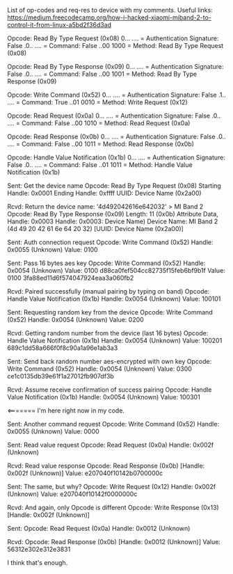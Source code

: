 List of op-codes and req-res to device with my comments.
Useful links:
https://medium.freecodecamp.org/how-i-hacked-xiaomi-miband-2-to-control-it-from-linux-a5bd2f36d3ad

Opcode: Read By Type Request (0x08)
    0... .... = Authentication Signature: False
    .0.. .... = Command: False
    ..00 1000 = Method: Read By Type Request (0x08)

Opcode: Read By Type Response (0x09)
    0... .... = Authentication Signature: False
    .0.. .... = Command: False
    ..00 1001 = Method: Read By Type Response (0x09)

Opcode: Write Command (0x52)
    0... .... = Authentication Signature: False
    .1.. .... = Command: True
    ..01 0010 = Method: Write Request (0x12)

Opcode: Read Request (0x0a)
    0... .... = Authentication Signature: False
    .0.. .... = Command: False
    ..00 1010 = Method: Read Request (0x0a)

Opcode: Read Response (0x0b)
    0... .... = Authentication Signature: False
    .0.. .... = Command: False
    ..00 1011 = Method: Read Response (0x0b)

Opcode: Handle Value Notification (0x1b)
    0... .... = Authentication Signature: False
    .0.. .... = Command: False
    ..01 1011 = Method: Handle Value Notification (0x1b)

Sent: Get the device name
    Opcode: Read By Type Request (0x08)
    Starting Handle: 0x0001
    Ending Handle: 0xffff
    UUID: Device Name (0x2a00)

Rcvd: Return the device name: '4d492042616e642032' > MI Band 2
    Opcode: Read By Type Response (0x09)
    Length: 11 (0x0b)
    Attribute Data, Handle: 0x0003
        Handle: 0x0003: Device Name)
        Device Name: MI Band 2 (4d 49 20 42 61 6e 64 20 32)
    [UUID: Device Name (0x2a00)]

Sent: Auth connection request
    Opcode: Write Command (0x52)
    Handle: 0x0055 (Unknown)
    Value: 0100

Sent: Pass 16 bytes aes key
    Opcode: Write Command (0x52)
    Handle: 0x0054 (Unknown)
    Value: 0100 d88ca0fef504cc82735f15feb6bf9b1f
    Value: 0100 3fa88ed11d6f574047924eaa3a060fb2

Rcvd: Paired successfully (manual pairing by typing on band)
    Opcode: Handle Value Notification (0x1b)
    Handle: 0x0054 (Unknown)
    Value: 100101

Sent: Requesting random key from the device
    Opcode: Write Command (0x52)
    Handle: 0x0054 (Unknown)
    Value: 0200

Rcvd: Getting random number from the device (last 16 bytes)
    Opcode: Handle Value Notification (0x1b)
    Handle: 0x0054 (Unknown)
    Value: 100201 689c1dd58a666f0f8c90a1a96e1ab3a3

Sent: Send back random number aes-encrypted with own key
    Opcode: Write Command (0x52)
    Handle: 0x0054 (Unknown)
    Value: 0300 ce1c0135db39e61f1a27012fb907df3b

Rcvd: Assume receive confirmation of success pairing
    Opcode: Handle Value Notification (0x1b)
    Handle: 0x0054 (Unknown)
    Value: 100301

<======= I'm here right now in my code.

Sent: Another command request
    Opcode: Write Command (0x52)
    Handle: 0x0055 (Unknown)
    Value: 0000

Sent: Read value request
    Opcode: Read Request (0x0a)
    Handle: 0x002f (Unknown)

Rcvd: Read value response
    Opcode: Read Response (0x0b)
    [Handle: 0x002f (Unknown)]
    Value: e207040f10142b0700000c

Sent: The same, but why?
    Opcode: Write Request (0x12)
    Handle: 0x002f (Unknown)
    Value: e207040f10142f0000000c

Rcvd: And again, only Opcode is different
    Opcode: Write Response (0x13)
    [Handle: 0x002f (Unknown)]

Sent:
    Opcode: Read Request (0x0a)
    Handle: 0x0012 (Unknown)

Rcvd:
    Opcode: Read Response (0x0b)
    [Handle: 0x0012 (Unknown)]
    Value: 56312e302e312e3831

I think that's enough.